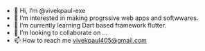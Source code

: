 - 👋 Hi, I’m @vivekpaul-exe
- 👀 I’m interested in making progrssive web apps and softwwares.
- 🌱 I’m currently learning Dart based framework flutter.
- 💞️ I’m looking to collaborate on ...
- 📫 How to reach me vivekpaul405@gmail.com


<!---
vivekpaul-exe/vivekpaul-exe is a ✨ special ✨ repository because its `README.md` (this file) appears on your GitHub profile.
You can click the Preview link to take a look at your changes.
--->
